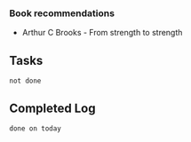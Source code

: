 ### Book recommendations
* Arthur C Brooks - From strength to strength
## Tasks
```tasks
not done
```

## Completed Log
```tasks
done on today
`````
